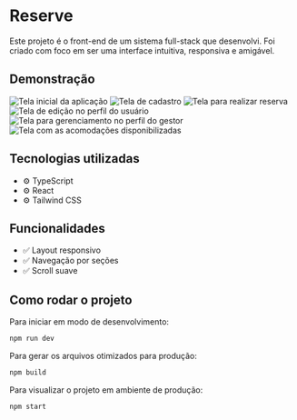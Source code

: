 # Reserve

Este projeto é o front-end de um sistema full-stack que desenvolvi. 
Foi criado com foco em ser uma interface intuitiva, responsiva e amigável.

## Demonstração

![Tela inicial da aplicação](./src/assets/login.png)
![Tela de cadastro](./src/assets/cadastrar.png)
![Tela para realizar reserva](./src/assets/agendar.png)
![Tela de edição no perfil do usuário](./src/assets/editar.png)
![Tela para gerenciamento no perfil do gestor](./src/assets/gerir.png)
![Tela com as acomodações disponibilizadas](./src/assets/image.png)

## Tecnologias utilizadas

- ⚙️ TypeScript
- ⚙️ React
- ⚙️ Tailwind CSS

## Funcionalidades

- ✅ Layout responsivo
- ✅ Navegação por seções
- ✅ Scroll suave

## Como rodar o projeto

Para iniciar em modo de desenvolvimento:

```bash
npm run dev
```

Para gerar os arquivos otimizados para produção:

```bash
npm build
```

Para visualizar o projeto em ambiente de produção:

```bash
npm start
```
  

